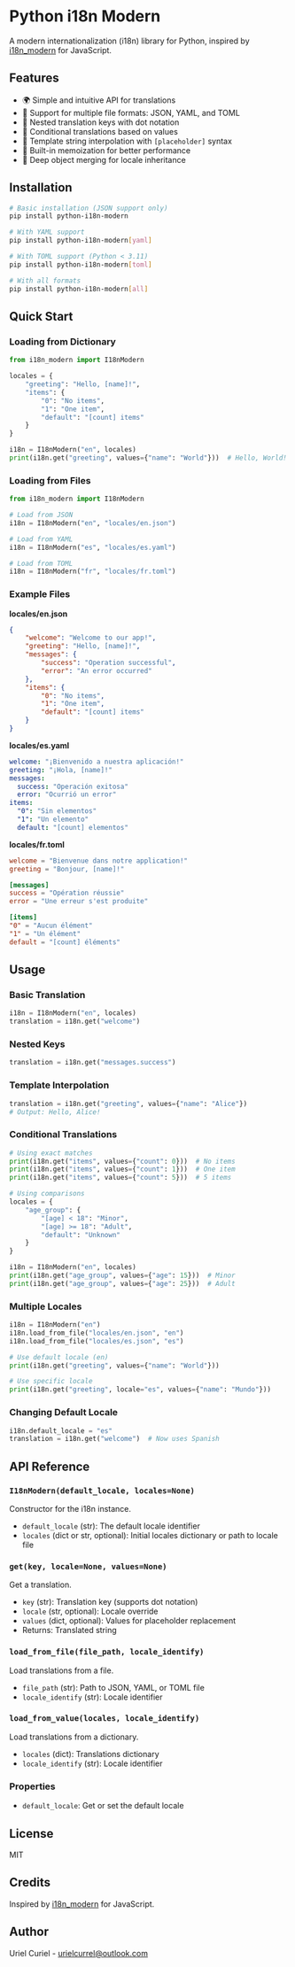 # Python i18n Modern

A modern internationalization (i18n) library for Python, inspired by [i18n_modern](https://github.com/UrielCuriel/i18n_modern) for JavaScript.

## Features

- 🌍 Simple and intuitive API for translations
- 📁 Support for multiple file formats: JSON, YAML, and TOML
- 🔄 Nested translation keys with dot notation
- 🎯 Conditional translations based on values
- 📝 Template string interpolation with `[placeholder]` syntax
- 💾 Built-in memoization for better performance
- 🔗 Deep object merging for locale inheritance

## Installation

```bash
# Basic installation (JSON support only)
pip install python-i18n-modern

# With YAML support
pip install python-i18n-modern[yaml]

# With TOML support (Python < 3.11)
pip install python-i18n-modern[toml]

# With all formats
pip install python-i18n-modern[all]
```

## Quick Start

### Loading from Dictionary

```python
from i18n_modern import I18nModern

locales = {
    "greeting": "Hello, [name]!",
    "items": {
        "0": "No items",
        "1": "One item",
        "default": "[count] items"
    }
}

i18n = I18nModern("en", locales)
print(i18n.get("greeting", values={"name": "World"}))  # Hello, World!
```

### Loading from Files

```python
from i18n_modern import I18nModern

# Load from JSON
i18n = I18nModern("en", "locales/en.json")

# Load from YAML
i18n = I18nModern("es", "locales/es.yaml")

# Load from TOML
i18n = I18nModern("fr", "locales/fr.toml")
```

### Example Files

**locales/en.json**
```json
{
    "welcome": "Welcome to our app!",
    "greeting": "Hello, [name]!",
    "messages": {
        "success": "Operation successful",
        "error": "An error occurred"
    },
    "items": {
        "0": "No items",
        "1": "One item",
        "default": "[count] items"
    }
}
```

**locales/es.yaml**
```yaml
welcome: "¡Bienvenido a nuestra aplicación!"
greeting: "¡Hola, [name]!"
messages:
  success: "Operación exitosa"
  error: "Ocurrió un error"
items:
  "0": "Sin elementos"
  "1": "Un elemento"
  default: "[count] elementos"
```

**locales/fr.toml**
```toml
welcome = "Bienvenue dans notre application!"
greeting = "Bonjour, [name]!"

[messages]
success = "Opération réussie"
error = "Une erreur s'est produite"

[items]
"0" = "Aucun élément"
"1" = "Un élément"
default = "[count] éléments"
```

## Usage

### Basic Translation

```python
i18n = I18nModern("en", locales)
translation = i18n.get("welcome")
```

### Nested Keys

```python
translation = i18n.get("messages.success")
```

### Template Interpolation

```python
translation = i18n.get("greeting", values={"name": "Alice"})
# Output: Hello, Alice!
```

### Conditional Translations

```python
# Using exact matches
print(i18n.get("items", values={"count": 0}))  # No items
print(i18n.get("items", values={"count": 1}))  # One item
print(i18n.get("items", values={"count": 5}))  # 5 items

# Using comparisons
locales = {
    "age_group": {
        "[age] < 18": "Minor",
        "[age] >= 18": "Adult",
        "default": "Unknown"
    }
}

i18n = I18nModern("en", locales)
print(i18n.get("age_group", values={"age": 15}))  # Minor
print(i18n.get("age_group", values={"age": 25}))  # Adult
```

### Multiple Locales

```python
i18n = I18nModern("en")
i18n.load_from_file("locales/en.json", "en")
i18n.load_from_file("locales/es.json", "es")

# Use default locale (en)
print(i18n.get("greeting", values={"name": "World"}))

# Use specific locale
print(i18n.get("greeting", locale="es", values={"name": "Mundo"}))
```

### Changing Default Locale

```python
i18n.default_locale = "es"
translation = i18n.get("welcome")  # Now uses Spanish
```

## API Reference

### `I18nModern(default_locale, locales=None)`

Constructor for the i18n instance.

- `default_locale` (str): The default locale identifier
- `locales` (dict or str, optional): Initial locales dictionary or path to locale file

### `get(key, locale=None, values=None)`

Get a translation.

- `key` (str): Translation key (supports dot notation)
- `locale` (str, optional): Locale override
- `values` (dict, optional): Values for placeholder replacement
- Returns: Translated string

### `load_from_file(file_path, locale_identify)`

Load translations from a file.

- `file_path` (str): Path to JSON, YAML, or TOML file
- `locale_identify` (str): Locale identifier

### `load_from_value(locales, locale_identify)`

Load translations from a dictionary.

- `locales` (dict): Translations dictionary
- `locale_identify` (str): Locale identifier

### Properties

- `default_locale`: Get or set the default locale

## License

MIT

## Credits

Inspired by [i18n_modern](https://github.com/UrielCuriel/i18n_modern) for JavaScript.

## Author

Uriel Curiel - [urielcurrel@outlook.com](mailto:urielcurrel@outlook.com)
